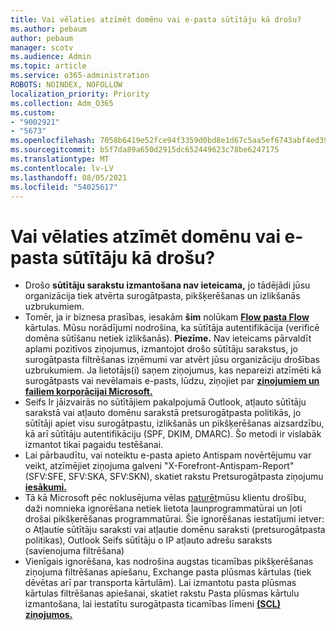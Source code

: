 ```yaml
---
title: Vai vēlaties atzīmēt domēnu vai e-pasta sūtītāju kā drošu?
ms.author: pebaum
author: pebaum
manager: scotv
ms.audience: Admin
ms.topic: article
ms.service: o365-administration
ROBOTS: NOINDEX, NOFOLLOW
localization_priority: Priority
ms.collection: Adm_O365
ms.custom:
- "9002921"
- "5673"
ms.openlocfilehash: 7058b6419e52fce94f3359d0bd8e1d67c5aa5ef6743abf4ed39f45bad49e1d07
ms.sourcegitcommit: b5f7da89a650d2915dc652449623c78be6247175
ms.translationtype: MT
ms.contentlocale: lv-LV
ms.lasthandoff: 08/05/2021
ms.locfileid: "54025617"
---
```

# <a name="need-to-mark-a-domain-or-email-sender-safe"></a>Vai vēlaties atzīmēt domēnu vai e-pasta sūtītāju kā drošu?

- Drošo **sūtītāju sarakstu izmantošana nav ieteicama,** jo tādējādi jūsu organizācija tiek atvērta surogātpasta, pikšķerēšanas un izlikšanās uzbrukumiem.
- Tomēr, ja ir biznesa prasības, iesakām **šim** nolūkam **[Flow pasta Flow](https://docs.microsoft.com/microsoft-365/security/office-365-security/create-safe-sender-lists-in-office-365?view=o365-worldwide#recommended-use-mail-flow-rules)** kārtulas. Mūsu norādījumi nodrošina, ka sūtītāja autentifikācija (verificē domēna sūtīšanu netiek izlikšanās). **Piezīme.** Nav ieteicams pārvaldīt aplami pozitīvos ziņojumus, izmantojot drošo sūtītāju sarakstus, jo surogātpasta filtrēšanas izņēmumi var atvērt jūsu organizāciju drošības uzbrukumiem. Ja lietotājs(i) saņem ziņojumus, kas nepareizi atzīmēti kā surogātpasts vai nevēlamais e-pasts, lūdzu, ziņojiet par **[ziņojumiem un failiem korporācijai Microsoft.](https://protection.office.com/reportsubmission)**
- Seifs Ir jāizvairās no sūtītājiem pakalpojumā Outlook, atļauto sūtītāju  sarakstā vai atļauto domēnu sarakstā pretsurogātpasta politikās, jo sūtītāji apiet visu surogātpastu, izlikšanās un pikšķerēšanas aizsardzību, kā arī sūtītāju autentifikāciju (SPF, DKIM, DMARC). Šo metodi ir vislabāk izmantot tikai pagaidu testēšanai.
- Lai pārbaudītu, vai noteiktu e-pasta apieto Antispam novērtējumu var veikt, atzīmējiet ziņojuma galveni "X-Forefront-Antispam-Report" (SFV:SFE, SFV:SKA, SFV:SKN), skatiet rakstu Pretsurogātpasta ziņojumu **[iesākumi.](https://docs.microsoft.com/microsoft-365/security/office-365-security/anti-spam-message-headers)**
- Tā kā Microsoft pēc noklusējuma vēlas [paturēt](https://docs.microsoft.com/microsoft-365/security/office-365-security/secure-by-default#exceptions)mūsu klientu drošību, daži nomnieka ignorēšana netiek lietota ļaunprogrammatūrai un ļoti drošai pikšķerēšanas programmatūrai. Šie ignorēšanas iestatījumi ietver: o Atļautie sūtītāju saraksti vai atļautie domēnu saraksti (pretsurogātpasta politikas), Outlook Seifs sūtītāju o IP atļauto adrešu saraksts (savienojuma filtrēšana) 
- Vienīgais ignorēšana, kas nodrošina augstas ticamības pikšķerēšanas ziņojuma filtrēšanas apiešanu, Exchange pasta plūsmas kārtulas (tiek dēvētas arī par transporta kārtulām). Lai izmantotu pasta plūsmas kārtulas filtrēšanas apiešanai, skatiet rakstu Pasta plūsmas kārtulu izmantošana, lai iestatītu surogātpasta ticamības līmeni **[(SCL) ziņojumos.](https://docs.microsoft.com/microsoft-365/security/office-365-security/use-mail-flow-rules-to-set-the-spam-confidence-level-scl-in-messages)**